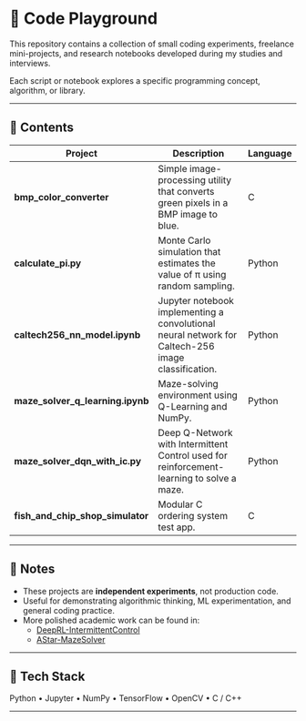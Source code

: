 # 🧩 Code Playground

This repository contains a collection of small coding experiments, freelance mini-projects, and research notebooks developed during my studies and interviews.

Each script or notebook explores a specific programming concept, algorithm, or library.

---

## 📂 Contents

| Project | Description | Language |
|----------|--------------|-----------|
| **bmp_color_converter** | Simple image-processing utility that converts green pixels in a BMP image to blue. | C |
| **calculate_pi.py** | Monte Carlo simulation that estimates the value of π using random sampling. | Python |
| **caltech256_nn_model.ipynb** | Jupyter notebook implementing a convolutional neural network for Caltech-256 image classification. | Python |
| **maze_solver_q_learning.ipynb** | Maze-solving environment using Q-Learning and NumPy. | Python |
| **maze_solver_dqn_with_ic.py** | Deep Q-Network with Intermittent Control used for reinforcement-learning to solve a maze. | Python |
| **fish_and_chip_shop_simulator** | Modular C ordering system test app. | C |

---

## 🧠 Notes
- These projects are **independent experiments**, not production code.  
- Useful for demonstrating algorithmic thinking, ML experimentation, and general coding practice.  
- More polished academic work can be found in:  
  - [DeepRL-IntermittentControl](https://github.com/atomic01/DeepRL-IntermittentControl)  
  - [AStar-MazeSolver](https://github.com/atomic01/AStar-MazeSolver)

---

## 🧰 Tech Stack
Python • Jupyter • NumPy • TensorFlow • OpenCV • C / C++

---
